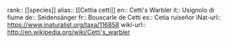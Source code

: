

rank:: [[species]]
alias:: [[Cettia cetti]]
en:: Cetti's Warbler
it:: Usignolo di fiume
de:: Seidensänger
fr:: Bouscarle de Cetti
es:: Cetia ruiseñor
iNat-url:: https://www.inaturalist.org/taxa/116858
wiki-url:: http://en.wikipedia.org/wiki/Cetti's_warbler